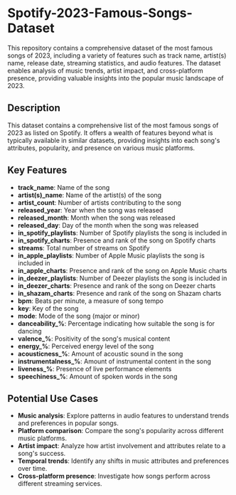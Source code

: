 # Spotify-2023-Famous-Songs-Dataset
This repository contains a comprehensive dataset of the most famous songs of 2023, including a variety of features such as track name, artist(s) name, release date, streaming statistics, and audio features. The dataset enables analysis of music trends, artist impact, and cross-platform presence, providing valuable insights into the popular music landscape of 2023.



## Description

This dataset contains a comprehensive list of the most famous songs of 2023 as listed on Spotify. It offers a wealth of features beyond what is typically available in similar datasets, providing insights into each song's attributes, popularity, and presence on various music platforms. 

## Key Features

- **track_name**: Name of the song
- **artist(s)_name**: Name of the artist(s) of the song
- **artist_count**: Number of artists contributing to the song
- **released_year**: Year when the song was released
- **released_month**: Month when the song was released
- **released_day**: Day of the month when the song was released
- **in_spotify_playlists**: Number of Spotify playlists the song is included in
- **in_spotify_charts**: Presence and rank of the song on Spotify charts
- **streams**: Total number of streams on Spotify
- **in_apple_playlists**: Number of Apple Music playlists the song is included in
- **in_apple_charts**: Presence and rank of the song on Apple Music charts
- **in_deezer_playlists**: Number of Deezer playlists the song is included in
- **in_deezer_charts**: Presence and rank of the song on Deezer charts
- **in_shazam_charts**: Presence and rank of the song on Shazam charts
- **bpm**: Beats per minute, a measure of song tempo
- **key**: Key of the song
- **mode**: Mode of the song (major or minor)
- **danceability_%**: Percentage indicating how suitable the song is for dancing
- **valence_%**: Positivity of the song's musical content
- **energy_%**: Perceived energy level of the song
- **acousticness_%**: Amount of acoustic sound in the song
- **instrumentalness_%**: Amount of instrumental content in the song
- **liveness_%**: Presence of live performance elements
- **speechiness_%**: Amount of spoken words in the song

## Potential Use Cases

- **Music analysis**: Explore patterns in audio features to understand trends and preferences in popular songs.
- **Platform comparison**: Compare the song's popularity across different music platforms.
- **Artist impact**: Analyze how artist involvement and attributes relate to a song's success.
- **Temporal trends**: Identify any shifts in music attributes and preferences over time.
- **Cross-platform presence**: Investigate how songs perform across different streaming services.
